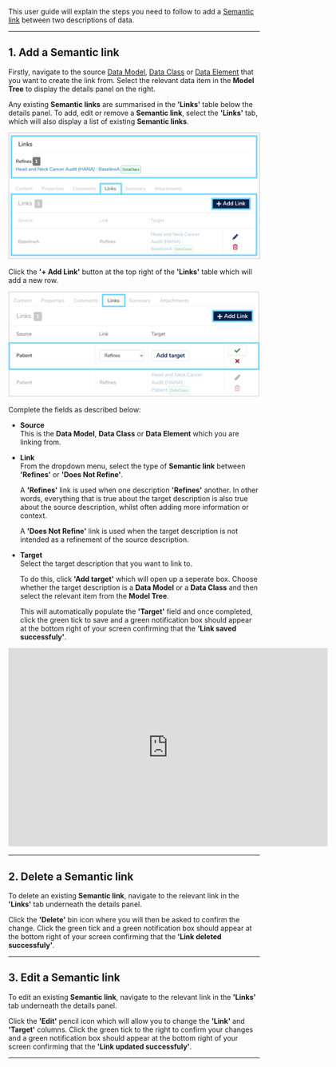 This user guide will explain the steps you need to follow to add a [Semantic link](../../glossary/semantic-links/semantic-links.md) between two descriptions of data.

---


## 1. Add a Semantic link

Firstly, navigate to the source [Data Model](../../glossary/data-model/data-model.md), [Data Class](../../glossary/data-class/data-class.md) or [Data Element](../../glossary/data-element/data-element.md) that you want to create the link from. Select the relevant data item in the **Model Tree** to display the details panel on the right. 

Any existing **Semantic links** are summarised in the **'Links'** table below the details panel. To add, edit or remove a **Semantic link**, select the **'Links'** tab, which will also display a list of existing **Semantic links**.

![Semantic links details panel](../../glossary/semantic-links/semantic-links-details-panel.png)

Click the **'+ Add Link'** button at the top right of the **'Links'** table which will add a new row. 

![New Semantic link row](new-semantic-link-row.png)

Complete the fields as described below:

* **Source**  
	This is the **Data Model**, **Data Class** or **Data Element** which you are linking from.

* **Link**  
	From the dropdown menu, select the type of **Semantic link** between **'Refines'** or **'Does Not Refine'**. 
	
	A **'Refines'** link is used when one description **'Refines'** another. In other words, everything that is true about the target description is also true about the source description, whilst often adding more information or context.
	
	A **'Does Not Refine'** link is used when the target description is not intended as a refinement of the source description.
	
* **Target**  
	Select the target description that you want to link to. 
	
	To do this, click **'Add target'** which will open up a seperate box. Choose whether the target description is a **Data Model** or a **Data Class** and then select the relevant item from the **Model Tree**. 
	
	This will automatically populate the **'Target'** field and once completed, click the green tick to save and a green notification box should appear at the bottom right of your screen confirming that the **'Link saved successfuly'**.
	
<iframe src="https://player.vimeo.com/video/521098461" width="640" height="397" frameborder="0" allow="autoplay; fullscreen" allowfullscreen></iframe>
	
--- 

## 2. Delete a Semantic link

To delete an existing **Semantic link**, navigate to the relevant link in the **'Links'** tab underneath the details panel. 

Click the **'Delete'** bin icon where you will then be asked to confirm the change. Click the green tick and a green notification box should appear at the bottom right of your screen confirming that the **'Link deleted successfuly'**.

---

## 3. Edit a Semantic link

To edit an existing **Semantic link**, navigate to the relevant link in the **'Links'** tab underneath the details panel. 

Click the **'Edit'** pencil icon which will allow you to change the **'Link'** and **'Target'** columns. Click the green tick to the right to confirm your changes and a green notification box should appear at the bottom right of your screen confirming that the **'Link updated successfuly'**.


---